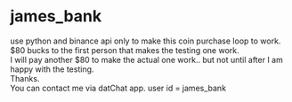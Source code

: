 # james_bank
use python and binance api only to make this coin purchase loop to work.  
$80 bucks to the first person that makes the testing one work.  
I will pay another $80 to make the actual one work.. but not until after I am happy with the testing.  
Thanks.  
You can contact me via datChat app.  user id = james_bank
